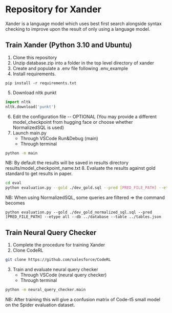 # Repository for Xander
Xander is a language model which uses best first search alongside syntax checking to improve upon the result of only using a language model.
## Train Xander (Python 3.10 and Ubuntu)
1. Clone this repository
2. Unzip database.zip into a folder in the top level directory of xander
3. Create and populate a .env file following .env_example
4. Install requirements.
```
pip install -r requirements.txt
```
5. Download nltk punkt
```python
import nltk
nltk.download('punkt')
```
6. Edit the configuration file -- OPTIONAL (You may provide a different model_checkpoint from hugging face or choose whether NormalizedSQL is used)
7. Launch main.py
    - Through VSCode Run&Debug (main)
    - Through terminal
```bash
python -m main
```
NB: By default the results will be saved in results directory results/model_checkpoint_name.txt
8. Evaluate the results against gold standard to get results in paper.
```bash
cd eval
python evaluation.py --gold ./dev_gold.sql --pred [PRED_FILE_PATH] --etype all --db ../database --table ../tables.json
```
NB: When using NormalizedSQL, some queries are filtered => the command becomes
```
python evaluation.py --gold ./dev_gold_normalized_sql.sql --pred [PRED_FILE_PATH] --etype all --db ../database --table ../tables.json
```

## Train Neural Query Checker
1. Complete the procedure for training Xander
2. Clone CodeRL
```bash
git clone https://github.com/salesforce/CodeRL
```
3. Train and evaluate neural query checker
    - Through VSCode (neural query checker)
    - Through terminal
```bash
python -m neural_query_checker.main
```

NB: After training this will give a confusion matrix of Code-t5 small model on the Spider evaluation dataset.